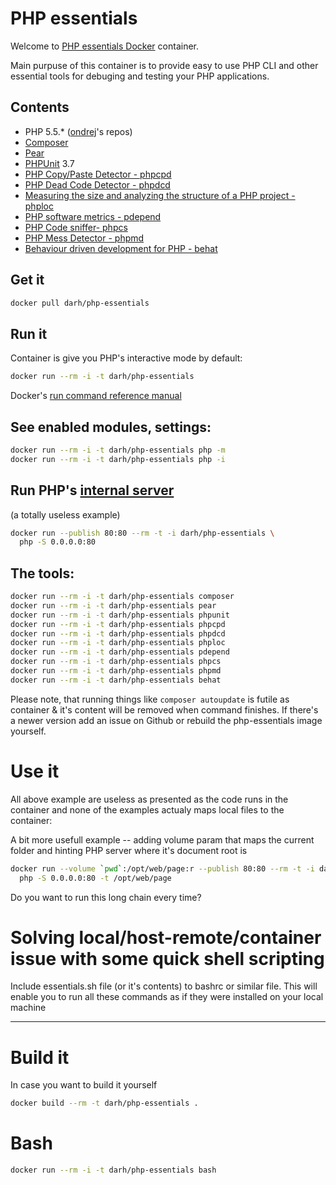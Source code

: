 # PHP essentials

Welcome to [PHP essentials Docker](https://index.docker.io/u/darh/php-essentials/) container.

Main purpuse of this container is to provide
easy to use PHP CLI and other essential
tools for debuging and testing your PHP
applications.





## Contents
 * PHP 5.5.* ([ondrej](https://launchpad.net/~ondrej/+archive/php5)'s repos)
 * [Composer](https://getcomposer.org/)
 * [Pear](http://pear.php.net/)
 * [PHPUnit](http://phpunit.de/) 3.7
 * [PHP Copy/Paste Detector - phpcpd](https://github.com/sebastianbergmann/phpcpd)
 * [PHP Dead Code Detector - phpdcd](https://github.com/sebastianbergmann/phpdcd)
 * [Measuring the size and analyzing the structure of a PHP project - phploc](https://github.com/sebastianbergmann/phploc)
 * [PHP software metrics - pdepend](http://pdepend.org/)
 * [PHP Code sniffer- phpcs](http://pear.php.net/package/PHP_CodeSniffer)
 * [PHP Mess Detector - phpmd](http://phpmd.org/)
 * [Behaviour driven development for PHP - behat](http://behat.org/)


## Get it
```sh
docker pull darh/php-essentials
```

## Run it
Container is give you PHP's interactive mode by default:
```sh
docker run --rm -i -t darh/php-essentials
```
Docker's [run command reference manual](http://docs.docker.io/en/latest/reference/run/)

## See enabled modules, settings:
```sh
docker run --rm -i -t darh/php-essentials php -m
docker run --rm -i -t darh/php-essentials php -i
```

## Run PHP's [internal server](http://www.php.net/manual/en/features.commandline.webserver.php)
(a totally useless example)
```sh
docker run --publish 80:80 --rm -t -i darh/php-essentials \
  php -S 0.0.0.0:80
```


## The tools:
```sh
docker run --rm -i -t darh/php-essentials composer
docker run --rm -i -t darh/php-essentials pear
docker run --rm -i -t darh/php-essentials phpunit
docker run --rm -i -t darh/php-essentials phpcpd
docker run --rm -i -t darh/php-essentials phpdcd
docker run --rm -i -t darh/php-essentials phploc
docker run --rm -i -t darh/php-essentials pdepend
docker run --rm -i -t darh/php-essentials phpcs
docker run --rm -i -t darh/php-essentials phpmd
docker run --rm -i -t darh/php-essentials behat
```
Please note, that running things like `composer autoupdate` is futile as
container & it's content will be removed when command finishes.
If there's a newer version add an issue on Github or rebuild the
php-essentials image yourself.


# Use it
All above example are useless as presented as the code runs in the container
and none of the examples actualy maps local files to the container:

A bit more usefull example -- adding volume param that maps the
current folder and hinting PHP server where it's document root is
```sh
docker run --volume `pwd`:/opt/web/page:r --publish 80:80 --rm -t -i darh/php-essentials \
  php -S 0.0.0.0:80 -t /opt/web/page
```

Do you want to run this long chain every time?

# Solving local/host-remote/container issue with some quick shell scripting
Include essentials.sh file (or it's contents) to bashrc or similar file. This
will enable you to run all these commands as if they were installed on
your local machine

----

# Build it
In case you want to build it yourself
```sh
docker build --rm -t darh/php-essentials .
```

# Bash
```sh
docker run --rm -i -t darh/php-essentials bash
```

